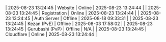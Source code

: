 | 2025-08-23 13:24:45 | Website | Online | 2025-08-23 13:24:44 |
| 2025-08-23 13:24:45 | Registration | Online | 2025-08-23 13:24:44 |
| 2025-08-23 13:24:45 | Auth Server | Offline | 2025-08-18 09:33:31 |
| 2025-08-23 13:24:45 | Kezan (PvE) | Offline | 2025-08-03 17:58:02 |
| 2025-08-23 13:24:45 | Gurubashi (PvP) | Offline | N/A |
| 2025-08-23 13:24:45 | Cloudflare | Online | 2025-08-23 13:24:44 |
